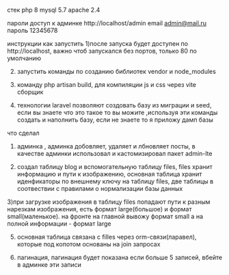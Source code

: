 стек
php 8
mysql 5.7
apache 2.4

пароли 
доступ к админке 
http://localhost/admin
email admin@mail.ru
пароль 12345678


инструкции как запустить
1)после запуска будет доступен по http://localhost, важно чтоб запускался без портов, только 80 по умолчанию

2) запустить команды по созданию библиотек vendor и node_modules

3) команду php artisan build, для компиляции js и css через vite сборщик

4) технологии laravel позволяют создовать базу из миграции и seed, если вы знаете что это такое то вы можите ,используя эти команды создать и наполнить базу, если не знаете то я приложу дамп базы



что сделал
1) админка , админка добовляет, удаляет и лбновляет посты, в качестве админки использовал и кастомизировал пакет admin-lte

2) создал таблицу blog и вспомогательную таблицу files, files хранит информацию и пути к изображению, основная таблица хранит иденфикаторы по внешнему ключу на таблицу files, две таблицы в соотвествии с правилами о нормализации базы данных

3)при загрузке изображения в таблицу files попадают пути к разным нарезкам изображения, есть формат large(большое) и формат small(маленькое).
на фронте на главной вывожу формат small а на полной информации - формат large

5) основная таблица связана с filles через orm-связи(ларавел), которые под копотом основаны на join запросах

6) пагинация, пагинация будет показана если больше 5 записей, вбейте в админке эти записи